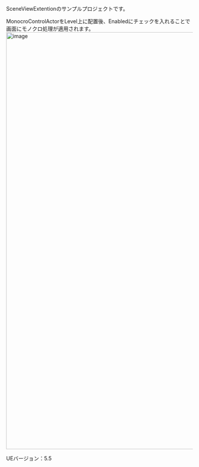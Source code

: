 SceneViewExtentionのサンプルプロジェクトです。

MonocroControlActorをLevel上に配置後、Enabledにチェックを入れることで画面にモノクロ処理が適用されます。
<img width="2554" height="1126" alt="image" src="https://github.com/user-attachments/assets/097fe1e3-1b0c-4396-adc1-c142280203c0" />

UEバージョン：5.5
